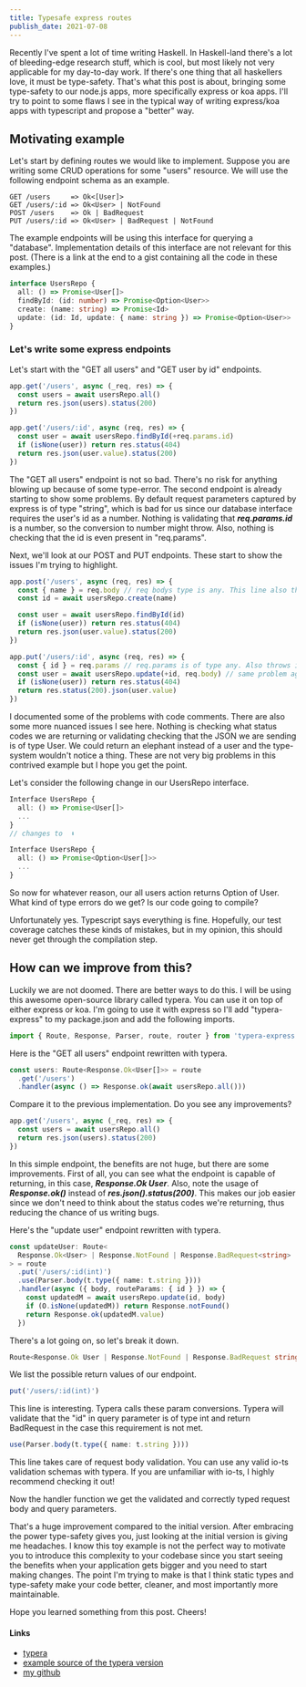 ```yaml
---
title: Typesafe express routes
publish_date: 2021-07-08
---
```


Recently I've spent a lot of time writing Haskell. In Haskell-land there's a lot of bleeding-edge research stuff, which is cool, but most likely not very applicable for my day-to-day work. If there's one thing that all haskellers love, it must be type-safety. That's what this post is about, bringing some type-safety to our node.js apps, more specifically express or koa apps. I'll try to point to some flaws I see in the typical way of writing express/koa apps with typescript and propose a "better" way.

## Motivating example

Let's start by defining routes we would like to implement. Suppose you are writing some CRUD operations for some "users" resource. We will use the following endpoint schema as an example.


```
GET /users     => Ok<[User]>
GET /users/:id => Ok<User> | NotFound
POST /users    => Ok | BadRequest
PUT /users/:id => Ok<User> | BadRequest | NotFound
```

The example endpoints will be using this interface for querying a "database". Implementation details of this interface are not relevant for this post. (There is a link at the end to a gist containing all the code in these examples.)

```ts
interface UsersRepo {
  all: () => Promise<User[]>
  findById: (id: number) => Promise<Option<User>>
  create: (name: string) => Promise<Id>
  update: (id: Id, update: { name: string }) => Promise<Option<User>>
}
```

### Let's write some express endpoints

Let's start with the "GET all users" and "GET user by id" endpoints.

```ts
app.get('/users', async (_req, res) => {
  const users = await usersRepo.all()
  return res.json(users).status(200)
})

app.get('/users/:id', async (req, res) => {
  const user = await usersRepo.findById(+req.params.id)
  if (isNone(user)) return res.status(404)
  return res.json(user.value).status(200)
})
```

The "GET all users" endpoint is not so bad. There's no risk for anything blowing up because of some type-error. The second endpoint is already starting to show some problems. By default request parameters captured by express is of type "string", which is bad for us since our database interface requires the user's id as a number. Nothing is validating that ***req.params.id*** is a number, so the conversion to number might throw. Also, nothing is checking that the id is even present in "req.params".

Next, we'll look at our POST and PUT endpoints. These start to show the issues I'm trying to highlight.

```ts
app.post('/users', async (req, res) => {
  const { name } = req.body // req bodys type is any. This line also throws if name is not present in req.body
  const id = await usersRepo.create(name)

  const user = await usersRepo.findById(id)
  if (isNone(user)) return res.status(404)
  return res.json(user.value).status(200)
})

app.put('/users/:id', async (req, res) => {
  const { id } = req.params // req.params is of type any. Also throws in case id is missing in req.params.
  const user = await usersRepo.update(+id, req.body) // same problem again with req.body
  if (isNone(user)) return res.status(404)
  return res.status(200).json(user.value)
})
```

I documented some of the problems with code comments. There are also some more nuanced issues I see here. Nothing is checking what status codes we are returning or validating checking that the JSON we are sending is of type User. We could return an elephant instead of a user and the type-system wouldn't notice a thing. These are not very big problems in this contrived example but I hope you get the point.

Let's consider the following change in our UsersRepo interface.


```ts
Interface UsersRepo {
  all: () => Promise<User[]>
  ...
}
// changes to  ⬇️

Interface UsersRepo {
  all: () => Promise<Option<User[]>>
  ...
}
```

So now for whatever reason, our all users action returns Option of User. What kind of type errors do we get? Is our code going to compile?

Unfortunately yes. Typescript says everything is fine. Hopefully, our test coverage catches these kinds of mistakes, but in my opinion, this should never get through the compilation step.

## How can we improve from this?

Luckily we are not doomed. There are better ways to do this. I will be using this awesome open-source library called typera. You can use it on top of either express or koa. I'm going to use it with express so I'll add "typera-express" to my package.json and add the following imports.

```ts
import { Route, Response, Parser, route, router } from 'typera-express'
```

Here is the "GET all users" endpoint rewritten with typera.

```ts
const users: Route<Response.Ok<User[]>> = route
  .get('/users')
  .handler(async () => Response.ok(await usersRepo.all()))
```

Compare it to the previous implementation. Do you see any improvements?

```ts
app.get('/users', async (_req, res) => {
  const users = await usersRepo.all()
  return res.json(users).status(200)
})
```

In this simple endpoint, the benefits are not huge, but there are some improvements. First of all, you can see what the endpoint is capable of returning, in this case, ***Response.Ok User***. Also, note the usage of ***Response.ok()*** instead of ***res.json().status(200)***. This makes our job easier since we don't need to think about the status codes we're returning, thus reducing the chance of us writing bugs.

Here's the "update user" endpoint rewritten with typera.

```ts
const updateUser: Route<
  Response.Ok<User> | Response.NotFound | Response.BadRequest<string>
> = route
  .put('/users/:id(int)')
  .use(Parser.body(t.type({ name: t.string })))
  .handler(async ({ body, routeParams: { id } }) => {
    const updatedM = await usersRepo.update(id, body)
    if (O.isNone(updatedM)) return Response.notFound()
    return Response.ok(updatedM.value)
  })
```

There's a lot going on, so let's break it down.
  
```ts
Route<Response.Ok User | Response.NotFound | Response.BadRequest string>
``` 
We list the possible return values of our endpoint.

```ts
put('/users/:id(int)')
```
This line is interesting. Typera calls these param conversions. Typera will validate that the "id" in query parameter is of type int and return BadRequest in the case this requirement is not met.
```ts
use(Parser.body(t.type({ name: t.string })))
```
This line takes care of request body validation. You can use any valid io-ts validation schemas with typera. If you are unfamiliar with io-ts, I highly recommend checking it out!

Now the handler function we get the validated and correctly typed request body and query parameters.
  
That's a huge improvement compared to the initial version. After embracing the power type-safety gives you, just looking at the initial version is giving me headaches. I know this toy example is not the perfect way to motivate you to introduce this complexity to your codebase since you start seeing the benefits when your application gets bigger and you need to start making changes. The point I'm trying to make is that I think static types and type-safety make your code better, cleaner, and most importantly more maintainable.
  
Hope you learned something from this post. Cheers!
  
#### Links
- [typera](https://github.com/akheron/typera)
- [example source of the typera version](https://gist.github.com/japiirainen/5061fd58d5a7d52f535fb053f99d3bc9)
- [my github](https://github.com/japiirainen)
